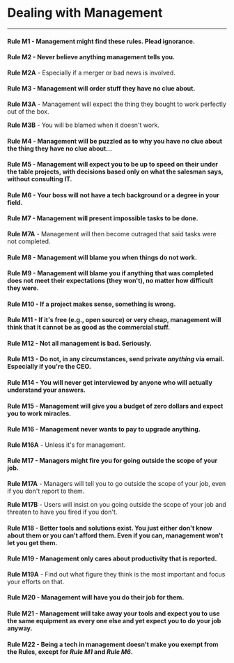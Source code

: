 # Dealing with Management
*****
#### Rule M1 - Management might find these rules. Plead ignorance.

#### Rule M2 - Never believe anything management tells you.

**Rule M2A** - Especially if a merger or bad news is involved.

#### Rule M3 - Management will order stuff they have no clue about.

**Rule M3A** - Management will expect the thing they bought to work perfectly out of the box.

**Rule M3B** - You will be blamed when it doesn't work.

#### Rule M4 - Management will be puzzled as to why you have no clue about the thing they have no clue about...

#### Rule M5 - Management will expect you to be up to speed on their under the table projects, with decisions based only on what the salesman says, without consulting IT.

#### Rule M6 - Your boss will not have a tech background or a degree in your field.

#### Rule M7 - Management will present impossible tasks to be done.

**Rule M7A** - Management will then become outraged that said tasks were not completed.

#### Rule M8 - Management will blame you when things do not work.

#### Rule M9 - Management will blame you if anything that was completed does not meet their expectations (they won't), no matter how difficult they were.

#### Rule M10 - If a project makes sense, something is wrong.

#### Rule M11 - If it's free (e.g., open source) or very cheap, management will think that it cannot be as good as the commercial stuff.

#### Rule M12 - Not all management is bad. Seriously.

#### Rule M13 - Do not, in any circumstances, send private *anything* via email. Especially if you're the CEO.

#### Rule M14 - You will never get interviewed by anyone who will actually understand your answers.

#### Rule M15 - Management will give you a budget of zero dollars and expect you to work miracles.

#### Rule M16 - Management never wants to pay to upgrade anything.

**Rule M16A** - Unless it's for management.

#### Rule M17 - Managers might fire you for going outside the scope of your job.

**Rule M17A** - Managers will tell you to go outside the scope of your job, even if you don't report to them.

**Rule M17B** - Users will insist on you going outside the scope of your job and threaten to have you fired if you don't.

#### Rule M18 - Better tools and solutions exist. You just either don't know about them or you can't afford them. Even if you can, management won't let you get them.

#### Rule M19 - Management only cares about productivity that is reported.

**Rule M19A** - Find out what figure they think is the most important and focus your efforts on that.

#### Rule M20 - Management will have you do their job for them.

#### Rule M21 - Management will take away your tools and expect you to use the same equipment as every one else and yet expect you to do your job anyway.

#### Rule M22 - Being a tech in management doesn't make you exempt from the Rules, except for *Rule M1* and *Rule M6*.

